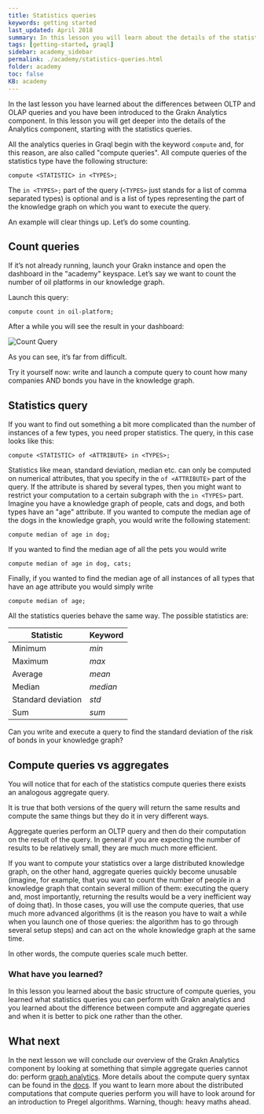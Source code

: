 ```yaml
---
title: Statistics queries
keywords: getting started
last_updated: April 2018
summary: In this lesson you will learn about the details of the statistics type of analytics queries
tags: [getting-started, graql]
sidebar: academy_sidebar
permalink: ./academy/statistics-queries.html
folder: academy
toc: false
KB: academy
---
```


In the last lesson you have learned about the differences between OLTP and OLAP queries and you have been introduced to the Grakn Analytics component. In this lesson you will get deeper into the details of the Analytics component, starting with the statistics queries.

All the analytics queries in Graql begin with the keyword `compute` and, for this reason, are also called "compute queries". All compute queries of the statistics type have the following structure:


```graql-skip-test
compute <STATISTIC> in <TYPES>;
```

The `in <TYPES>;` part of the query (`<TYPES>` just stands for a list of comma separated types) is optional and is a list of types representing the part of the knowledge graph on which you want to execute the query.

An example will clear things up. Let’s do some counting.

## Count queries
If it’s not already running, launch your Grakn instance and open the dashboard in the "academy" keyspace. Let’s say we want to count the number of oil platforms in our knowledge graph.

Launch this query:
```graql-skip-test
compute count in oil-platform;
```

After a while you will see the result in your dashboard:

 ![Count Query](/images/academy/6-analytics/count-query.png)

As you can see, it’s far from difficult.

Try it yourself now: write and launch a compute query to count how many companies AND bonds you have in the knowledge graph.

## Statistics query
If you want to find out something a bit more complicated than the number of instances of a few types, you need proper statistics. The query, in this case looks like this:

```graql-skip-test
compute <STATISTIC> of <ATTRIBUTE> in <TYPES>;
```
Statistics like mean, standard deviation, median etc. can only be computed on numerical attributes, that you specify in the `of <ATTRIBUTE>` part of the query. If the attribute is shared by several types, then you might want to restrict your computation to a certain subgraph with the `in <TYPES>` part. Imagine you have a knowledge graph of people, cats and dogs, and both types have an "age" attribute. If you wanted to compute the median age of the dogs in the knowledge graph, you would write the following statement:

```graql-skip-test
compute median of age in dog;
```

If you wanted to find the median age of all the pets you would write

```graql-skip-test
compute median of age in dog, cats;
```

Finally, if you wanted to find the median age of all instances of all types that have an age attribute you would simply write

```graql-skip-test
compute median of age;
```

All the statistics queries behave the same way. The possible statistics are:

|Statistic |  Keyword |
|----------|----------|
|Minimum   | _min_ |
|Maximum   | _max_ |
|Average   | _mean_ |
|Median    | _median_ |
|Standard deviation  | _std_ |
|Sum     | _sum_ |

Can you write and execute a query to find the standard deviation of the risk of bonds in your knowledge graph?

## Compute queries vs aggregates
You will notice that for each of the statistics compute queries there exists an analogous aggregate query.

It is true that both versions of the query will return the same results and compute the same things but they do it in very different ways.

Aggregate queries perform an OLTP query and then do their computation on the result of the query. In general if you are expecting the number of results to be relatively small, they are much much more efficient.

If you want to compute your statistics over a large distributed knowledge graph, on the other hand, aggregate queries quickly become unusable (imagine, for example, that you want to count the number of people in a knowledge graph that contain several million of them: executing the query and, most importantly, returning the results would be a very inefficient way of doing that). In those cases, you will use the compute queries, that use much more advanced algorithms (it is the reason you have to wait a while when you launch one of those queries: the algorithm has to go through several setup steps) and can act on the whole knowledge graph at the same time.

In other words, the compute queries scale much better.

### What have you learned?
In this lesson you learned about the basic structure of compute queries, you learned what statistics queries you can perform with Grakn analytics and you learned about the difference between compute and aggregate queries and when it is better to pick one rather than the other.

## What next
In the next lesson we will conclude our overview of the Grakn Analytics component by looking at something that simple aggregate queries cannot do: perform [graph analytics](./graph-analytics.html). More details about the compute query syntax can be found in the [docs](../index.html). If you want to learn more about the distributed computations that compute queries perform you will have to look around for an introduction to Pregel algorithms. Warning, though: heavy maths ahead.

